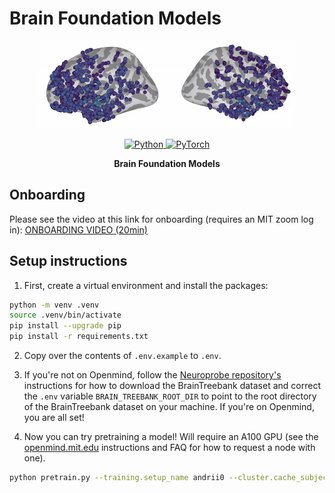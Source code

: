 # Brain Foundation Models

<p align="center">
  <a href="https://neuroprobe.dev">
    <img src="docs/assets/brain_animation.gif" alt="Neuroprobe Logo" style="height: 10em" />
  </a>
</p>

<p align="center">
    <a href="https://www.python.org/">
        <img alt="Python" src="https://img.shields.io/badge/Python-3.8+-1f425f.svg?color=purple">
    </a>
    <a href="https://pytorch.org/">
        <img alt="PyTorch" src="https://img.shields.io/badge/PyTorch-2.0+-ee4c2c.svg">
    </a>
</p>

<p align="center"><strong>Brain Foundation Models</strong></p>

## Onboarding

Please see the video at this link for onboarding (requires an MIT zoom log in):
[ONBOARDING VIDEO (20min)](https://mit.zoom.us/rec/share/s2XgwBipwcQDJEmb9OICnecNDenA0EyKidxDg_zP5M9GdvXQxbobaZVtM44AI3fe.4jEyRBNSP2bvQ_cU?startTime=1749952722000)

## Setup instructions

1. First, create a virtual environment and install the packages:
```sh
python -m venv .venv
source .venv/bin/activate
pip install --upgrade pip
pip install -r requirements.txt
```

2. Copy over the contents of `.env.example` to `.env`. 

3. If you're not on Openmind, follow the [Neuroprobe repository's](https://github.com/azaho/neuroprobe) instructions for how to download the BrainTreebank dataset and correct the `.env` variable `BRAIN_TREEBANK_ROOT_DIR` to point to the root directory of the BrainTreebank dataset on your machine. If you're on Openmind, you are all set!

4. Now you can try pretraining a model! Will require an A100 GPU (see the [openmind.mit.edu](https://openmind.mit.edu) instructions and FAQ for how to request a node with one).
```sh
python pretrain.py --training.setup_name andrii0 --cluster.cache_subjects 0 --cluster.eval_at_beginning 0
```
